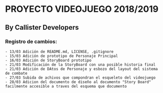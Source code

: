 # PROYECTO VIDEOJUEGO 2018/2019
## By Callister Developers

### **Registro de cambios:**
    - 13/03 Adición de README.md, LICENSE, .gitignore
    - 15/03 Adición de prototipo de Personaje Principal
    - 16/03 Adición de StoryBoard prototipo
    - 21/03 Modificación de la StoryBoard con una posible historia final
    - 21/03 Adición de DAtos de Personaje y esbozo del layout del sistema de combate
    - 27/03 Subida de achivos que compondran el esqueleto del videojuego
    - 28/03 Adicion del documento de diseño al documento "Story Board" facilmente accesible a traves del esquema que documento
